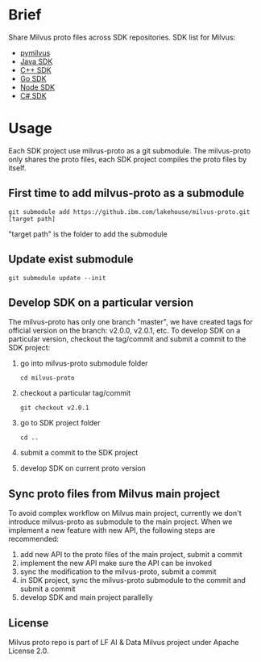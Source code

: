 # Brief
Share Milvus proto files across SDK repositories.
SDK list for Milvus:
- [pymilvus](https://github.com/milvus-io/pymilvus)
- [Java SDK](https://github.com/milvus-io/milvus-sdk-java)
- [C++ SDK](https://github.com/milvus-io/milvus-sdk-cpp)
- [Go SDK](https://github.com/milvus-io/milvus-sdk-go)
- [Node SDK](https://github.com/milvus-io/milvus-sdk-node)
- [C# SDK](https://github.com/milvus-io/milvus-sdk-csharp)


# Usage
Each SDK project use milvus-proto as a git submodule. The milvus-proto only shares the proto files, each SDK project compiles the proto files by itself.

## First time to add milvus-proto as a submodule

```git submodule add https://github.ibm.com/lakehouse/milvus-proto.git [target path]```

"target path" is the folder to add the submodule 

## Update exist submodule

```git submodule update --init```

## Develop SDK on a particular version
The milvus-proto has only one branch "master", we have created tags for official version on the branch: v2.0.0, v2.0.1, etc.
To develop SDK on a particular version, checkout the tag/commit and submit a commit to the SDK project:

1. go into milvus-proto submodule folder
   
    ```cd milvus-proto```

2. checkout a particular tag/commit
   
    ```git checkout v2.0.1```

3. go to SDK project folder

    ```cd ..```

4. submit a commit to the SDK project
5. develop SDK on current proto version

## Sync proto files from Milvus main project
To avoid complex workflow on Milvus main project, currently we don't introduce milvus-proto as submodule to the main project.
When we implement a new feature with new API, the following steps are recommended:

1. add new API to the proto files of the main project, submit a commit
2. implement the new API make sure the API can be invoked
3. sync the modification to the milvus-proto, submit a commit
4. in SDK project, sync the milvus-proto submodule to the commit and submit a commit
5. develop SDK and main project parallelly

## License
Milvus proto repo is part of LF AI & Data Milvus project under Apache License 2.0.


